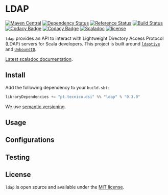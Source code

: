 # LDAP
[![Maven Central](https://maven-badges.herokuapp.com/maven-central/pt.tecnico.dsi/ldap_2.11/badge.svg?maxAge=604800)](https://maven-badges.herokuapp.com/maven-central/pt.tecnico.dsi/ldap_2.11)
[![Dependency Status](https://www.versioneye.com/java/pt.tecnico.dsi:ldap_2.11/badge.svg?style=flat-square&maxAge=604800)](https://www.versioneye.com/java/pt.tecnico.dsi:ldap_2.11)
[![Reference Status](https://www.versioneye.com/java/pt.tecnico.dsi:ldap_2.11/reference_badge.svg?style=plastic&maxAge=604800)](https://www.versioneye.com/java/pt.tecnico.dsi:ldap_2.11/references)
[![Build Status](https://travis-ci.org/ist-dsi/ldap.svg?branch=master&style=plastic&maxAge=604800)](https://travis-ci.org/ist-dsi/ldap)
[![Codacy Badge](https://api.codacy.com/project/badge/Coverage/89fa5981298d49e09553b7b41f1ef74e)](https://www.codacy.com/app/IST-DSI/ldap?utm_source=github.com&amp;utm_medium=referral&amp;utm_content=ist-dsi/ldap&amp;utm_campaign=Badge_Coverage)
[![Codacy Badge](https://api.codacy.com/project/badge/Grade/89fa5981298d49e09553b7b41f1ef74e)](https://www.codacy.com/app/IST-DSI/ldap?utm_source=github.com&amp;utm_medium=referral&amp;utm_content=ist-dsi/ldap&amp;utm_campaign=Badge_Grade)
[![Scaladoc](http://javadoc-badge.appspot.com/pt.tecnico.dsi/ldap_2.11.svg?label=scaladoc&style=plastic&maxAge=604800)](https://ist-dsi.github.io/ldap/latest/api/#pt.tecnico.dsi.ldap.package)
[![license](http://img.shields.io/:license-MIT-blue.svg)](LICENSE)

`ldap` provides an API to interact with Lightweight Directory Access Protocol (LDAP) servers for Scala developers. This project is built around [`ldaptive`](http://www.ldaptive.org) and [`UnboundID`](http://unboundid.com/).

[Latest scaladoc documentation](http://ist-dsi.github.io/ldap/latest/api/).

## Install
Add the following dependency to your `build.sbt`:
```sbt
libraryDependencies += "pt.tecnico.dsi" %% "ldap" % "0.3.0"
```
We use [semantic versioning](http://semver.org).

## Usage

## Configurations

## Testing

## License
`ldap` is open source and available under the [MIT license](LICENSE).

